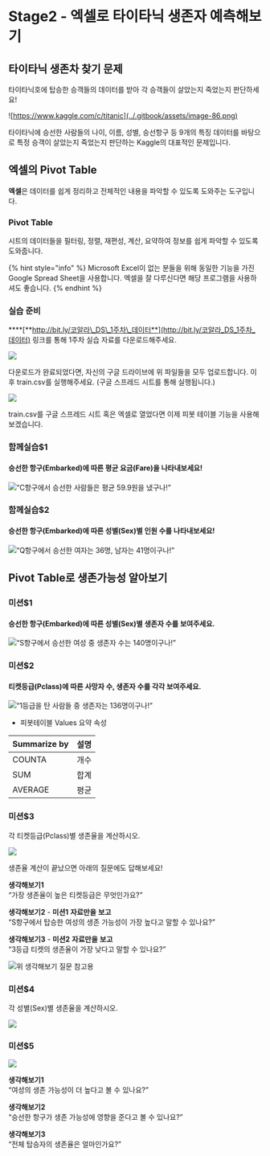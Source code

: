 # Stage2 - 엑셀로 타이타닉 생존자 예측해보기

## 타이타닉 생존차 찾기 문제

타이타닉호에 탑승한 승객들의 데이터를 받아 각 승객들이 살았는지 죽었는지 판단하세요!

![https://www.kaggle.com/c/titanic](../.gitbook/assets/image-86.png)

타이타닉에 승선한 사람들의 나이, 이름, 성별, 승선항구 등 9개의 특징 데이터를 바탕으로 특정 승객이 살았는지 죽었는지 판단하는 Kaggle의 대표적인 문제입니다.

## 엑셀의 Pivot Table

**엑셀**은 데이터를 쉽게 정리하고 전체적인 내용을 파악할 수 있도록 도와주는 도구입니다.

### Pivot Table

시트의 데이터들을 필터링, 정렬, 재편성, 계산, 요약하여 정보를 쉽게 파악할 수 있도록 도와줍니다.

{% hint style="info" %}
Microsoft Excel이 없는 분들을 위해 동일한 기능을 가진 Google Spread Sheet을 사용합니다. 엑셀을 잘 다루신다면 해당 프로그램을 사용하셔도 좋습니다.
{% endhint %}

### 실습 준비

\*\*\*\*[**http://bit.ly/코알라\_DS\_1주차\_데이터**](http://bit.ly/코알라_DS_1주차_데이터) 링크를 통해 1주차 실습 자료를 다운로드해주세요.

![](../.gitbook/assets/image-80.png)

다운로드가 완료되었다면, 자신의 구글 드라이브에 위 파일들을 모두 업로드합니다. 이후 train.csv를 실행해주세요. \(구글 스프레드 시트를 통해 실행됩니다.\)

![](../.gitbook/assets/image-177.png)

train.csv를 구글 스프레드 시트 혹은 엑셀로 열었다면 이제 피봇 테이블 기능을 사용해보겠습니다.

### 함께실습$1

#### 승선한 항구\(Embarked\)에 따른 평균 요금\(Fare\)을 나타내보세요!

![&#x201C;C&#xD56D;&#xAD6C;&#xC5D0;&#xC11C; &#xC2B9;&#xC120;&#xD55C; &#xC0AC;&#xB78C;&#xB4E4;&#xC740; &#xD3C9;&#xADE0; 59.9&#xC6D0;&#xC744; &#xB0C8;&#xAD6C;&#xB098;!&#x201D;](../.gitbook/assets/image-377.png)

### 함께실습$2

#### 승선한 항구\(Embarked\)에 따른 성별\(Sex\)별 인원 수를 나타내보세요!

![&#x201C;Q&#xD56D;&#xAD6C;&#xC5D0;&#xC11C; &#xC2B9;&#xC120;&#xD55C; &#xC5EC;&#xC790;&#xB294; 36&#xBA85;, &#xB0A8;&#xC790;&#xB294; 41&#xBA85;&#xC774;&#xAD6C;&#xB098;!&#x201D;](../.gitbook/assets/image-287.png)

## Pivot Table로 생존가능성 알아보기

### 미션$1

#### 승선한 항구\(Embarked\)에 따른 성별\(Sex\)별 생존자 수를 보여주세요.

![&#x201C;S&#xD56D;&#xAD6C;&#xC5D0;&#xC11C; &#xC2B9;&#xC120;&#xD55C; &#xC5EC;&#xC131; &#xC911; &#xC0DD;&#xC874;&#xC790; &#xC218;&#xB294; 140&#xBA85;&#xC774;&#xAD6C;&#xB098;!&#x201D;](../.gitbook/assets/image-256.png)

### 미션$2

#### 티켓등급\(Pclass\)에 따른 **사망자** **수,** **생존자** **수**를 각각 보여주세요.

![&#x201C;1&#xB4F1;&#xAE09;&#xC744; &#xD0C4; &#xC0AC;&#xB78C;&#xB4E4; &#xC911; &#xC0DD;&#xC874;&#xC790;&#xB294; 136&#xBA85;&#xC774;&#xAD6C;&#xB098;!&#x201D;](../.gitbook/assets/image-47.png)

* 피봇테이블 Values 요약 속성

| **Summarize by** | **설명** |
| :--- | :--- |
| COUNTA | 개수 |
| SUM | 합계 |
| AVERAGE | 평균 |

### 미션$3

각 티켓등급\(Pclass\)별 생존율을 계산하시오.

![](../.gitbook/assets/image-310.png)

생존율 계산이 끝났으면 아래의 질문에도 답해보세요!

**생각해보기1**  
“가장 생존율이 높은 티켓등급은 무엇인가요?”

**생각해보기2** - **미션1** **자료만을** **보고**  
“S항구에서 탑승한 여성의 생존 가능성이 가장 높다고 말할 수 있나요?”

**생각해보기3** - **미션2** **자료만을** **보고**  
“3등급 티켓의 생존율이 가장 낮다고 말할 수 있나요?”

![&#xC704; &#xC0DD;&#xAC01;&#xD574;&#xBCF4;&#xAE30; &#xC9C8;&#xBB38; &#xCC38;&#xACE0;&#xC6A9;](../.gitbook/assets/image-255.png)

### 미션$4

각 성별\(Sex\)별 생존율을 계산하시오.

![](../.gitbook/assets/image-375.png)

### 미션$5

![](../.gitbook/assets/image-376.png)

**생각해보기1**  
“여성의 생존 가능성이 더 높다고 볼 수 있나요?”

**생각해보기2**  
“승선한 항구가 생존 가능성에 영향을 준다고 볼 수 있나요?”

**생각해보기3**  
“전체 탑승자의 생존율은 얼마인가요?”

